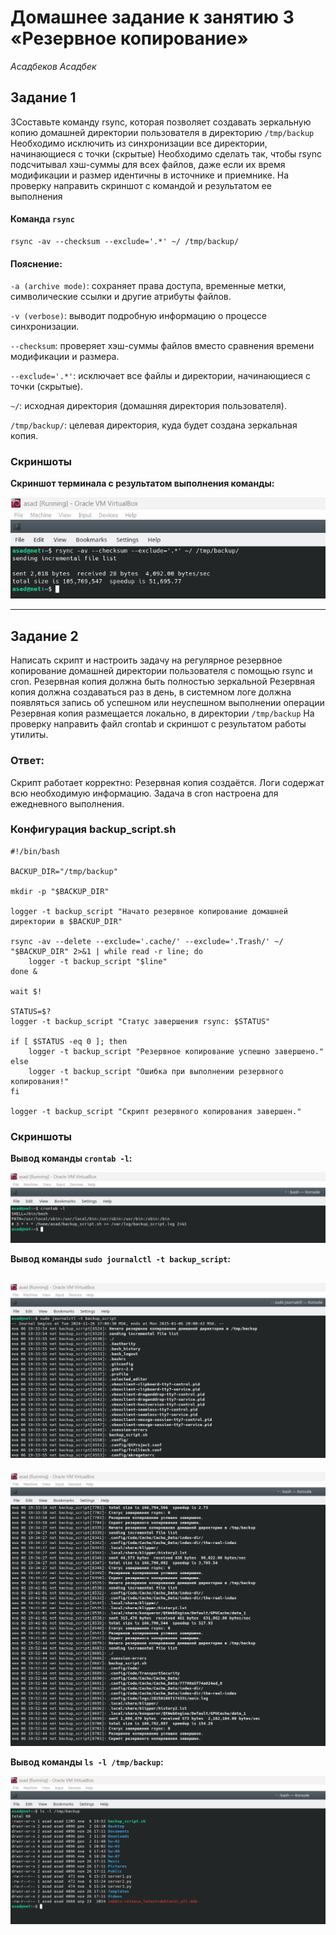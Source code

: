 
# Домашнее задание к занятию 3 «Резервное копирование»
*Асадбеков Асадбек*

## Задание 1

ЗСоставьте команду rsync, которая позволяет создавать зеркальную копию домашней директории пользователя в директорию `/tmp/backup`
Необходимо исключить из синхронизации все директории, начинающиеся с точки (скрытые)
Необходимо сделать так, чтобы rsync подсчитывал хэш-суммы для всех файлов, даже если их время модификации и размер идентичны в источнике и приемнике.
На проверку направить скриншот с командой и результатом ее выполнения  

#### Команда `rsync`
```
rsync -av --checksum --exclude='.*' ~/ /tmp/backup/
```
#### Пояснение:

`-a (archive mode)`: сохраняет права доступа, временные метки, символические ссылки и другие атрибуты файлов.

`-v (verbose)`: выводит подробную информацию о процессе синхронизации.

`--checksum`: проверяет хэш-суммы файлов вместо сравнения времени модификации и размера.

`--exclude='.*'`: исключает все файлы и директории, начинающиеся с точки (скрытые).

`~/`: исходная директория (домашняя директория пользователя).

`/tmp/backup/`: целевая директория, куда будет создана зеркальная копия.

### Скриншоты

**Cкриншот терминала с результатом выполнения команды:**

![](https://github.com/asad-bekov/hw-07/blob/main/img/img1.png)

---

## Задание 2

Написать скрипт и настроить задачу на регулярное резервное копирование домашней директории пользователя с помощью rsync и cron.
Резервная копия должна быть полностью зеркальной
Резервная копия должна создаваться раз в день, в системном логе должна появляться запись об успешном или неуспешном выполнении операции
Резервная копия размещается локально, в директории `/tmp/backup`
На проверку направить файл crontab и скриншот с результатом работы утилиты. 

### Ответ:

Скрипт работает корректно:
Резервная копия создаётся.
Логи содержат всю необходимую информацию.
Задача в cron настроена для ежедневного выполнения.

### Конфигурация backup_script.sh
```
#!/bin/bash

BACKUP_DIR="/tmp/backup"

mkdir -p "$BACKUP_DIR"

logger -t backup_script "Начато резервное копирование домашней директории в $BACKUP_DIR"

rsync -av --delete --exclude='.cache/' --exclude='.Trash/' ~/ "$BACKUP_DIR" 2>&1 | while read -r line; do
    logger -t backup_script "$line"
done &

wait $!

STATUS=$?
logger -t backup_script "Статус завершения rsync: $STATUS"

if [ $STATUS -eq 0 ]; then
    logger -t backup_script "Резервное копирование успешно завершено."
else
    logger -t backup_script "Ошибка при выполнении резервного копирования!"
fi

logger -t backup_script "Скрипт резервного копирования завершен."
```

### Скриншоты

**Вывод команды `crontab -l`:**

![](https://github.com/asad-bekov/hw-07/blob/main/img/img2.png)

**Вывод команды `sudo journalctl -t backup_script`:**

![](https://github.com/asad-bekov/hw-07/blob/main/img/img3.png)
---
![](https://github.com/asad-bekov/hw-07/blob/main/img/img4.png)

**Вывод команды `ls -l /tmp/backup`:**

![](https://github.com/asad-bekov/hw-07/blob/main/img/img5.png)
